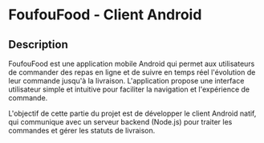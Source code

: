 # FoufouFood - Client Android

## Description
FoufouFood est une application mobile Android qui permet aux utilisateurs de commander des repas en ligne et de suivre en temps réel l'évolution de leur commande jusqu'à la livraison. L'application propose une interface utilisateur simple et intuitive pour faciliter la navigation et l'expérience de commande.

L'objectif de cette partie du projet est de développer le client Android natif, qui communique avec un serveur backend (Node.js) pour traiter les commandes et gérer les statuts de livraison.